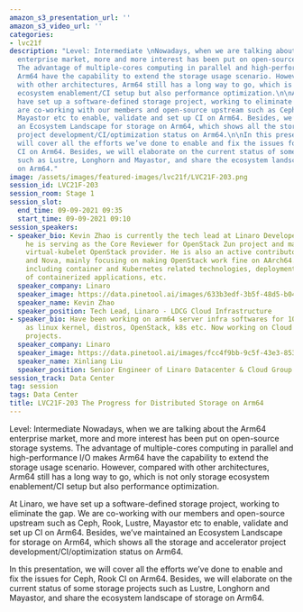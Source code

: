 ```yaml
---
amazon_s3_presentation_url: ''
amazon_s3_video_url: ''
categories:
- lvc21f
description: "Level: Intermediate \nNowadays, when we are talking about the Arm64
  enterprise market, more and more interest has been put on open-source storage systems.
  The advantage of multiple-cores computing in parallel and high-performance I/O makes
  Arm64 have the capability to extend the storage usage scenario. However, compared
  with other architectures, Arm64 still has a long way to go, which is not only storage
  ecosystem enablement/CI setup but also performance optimization.\n\nAt Linaro, we
  have set up a software-defined storage project, working to eliminate the gap. We
  are co-working with our members and open-source upstream such as Ceph, Rook, Lustre,
  Mayastor etc to enable, validate and set up CI on Arm64. Besides, we’ve maintained
  an Ecosystem Landscape for storage on Arm64, which shows all the storage and accelerator
  project development/CI/optimization status on Arm64.\n\nIn this presentation, we
  will cover all the efforts we’ve done to enable and fix the issues for Ceph, Rook
  CI on Arm64. Besides, we will elaborate on the current status of some storage projects
  such as Lustre, Longhorn and Mayastor, and share the ecosystem landscape of storage
  on Arm64."
image: /assets/images/featured-images/lvc21f/LVC21F-203.png
session_id: LVC21F-203
session_room: Stage 1
session_slot:
  end_time: 09-09-2021 09:35
  start_time: 09-09-2021 09:10
session_speakers:
- speaker_bio: Kevin Zhao is currently the tech lead at Linaro Developer Cloud. Now,
    he is serving as the Core Reviewer for OpenStack Zun project and maintainer for
    virtual-kubelet OpenStack provider. He is also an active contributor in Kolla
    and Nova, mainly focusing on making OpenStack work fine on AArch64. His expertise
    including container and Kubernetes related technologies, deployment and management
    of containerized applications, etc.
  speaker_company: Linaro
  speaker_image: https://data.pinetool.ai/images/633b3edf-3b5f-48d5-b047-6097dd9f57b2.jpeg
  speaker_name: Kevin Zhao
  speaker_position: Tech Lead, Linaro - LDCG Cloud Infrastructure
- speaker_bio: Have been working on arm64 server infra softwares for 10+ years. Such
    as linux kernel, distros, OpenStack, k8s etc. Now working on Cloud Infra and storage
    projects.
  speaker_company: Linaro
  speaker_image: https://data.pinetool.ai/images/fcc4f9bb-9c5f-43e3-8538-2ca3bd60b3ec.jpeg
  speaker_name: Xinliang Liu
  speaker_position: Senior Engineer of Linaro Datacenter & Cloud Group
session_track: Data Center
tag: session
tags: Data Center
title: LVC21F-203 The Progress for Distributed Storage on Arm64
---
```


Level: Intermediate 
Nowadays, when we are talking about the Arm64 enterprise market, more and more interest has been put on open-source storage systems. The advantage of multiple-cores computing in parallel and high-performance I/O makes Arm64 have the capability to extend the storage usage scenario. However, compared with other architectures, Arm64 still has a long way to go, which is not only storage ecosystem enablement/CI setup but also performance optimization.

At Linaro, we have set up a software-defined storage project, working to eliminate the gap. We are co-working with our members and open-source upstream such as Ceph, Rook, Lustre, Mayastor etc to enable, validate and set up CI on Arm64. Besides, we’ve maintained an Ecosystem Landscape for storage on Arm64, which shows all the storage and accelerator project development/CI/optimization status on Arm64.

In this presentation, we will cover all the efforts we’ve done to enable and fix the issues for Ceph, Rook CI on Arm64. Besides, we will elaborate on the current status of some storage projects such as Lustre, Longhorn and Mayastor, and share the ecosystem landscape of storage on Arm64.